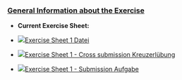 ### [General Information about the Exercise](https://moodle.jku.at/jku/course/view.php?id=12169#section-4)


* **Current Exercise Sheet:**


* [![](https://moodle.jku.at/jku/theme/image.php/classic/core/1600773234/f/pdf-24)Exercise Sheet 1 Datei](https://moodle.jku.at/jku/mod/resource/view.php?id=4398410)
* [![](https://moodle.jku.at/jku/theme/image.php/classic/checkmark/1600773234/icon)Exercise Sheet 1 - Cross submission Kreuzerlübung](https://moodle.jku.at/jku/mod/checkmark/view.php?id=4398412)
* [![](https://moodle.jku.at/jku/theme/image.php/classic/assign/1600773234/icon)Exercise Sheet 1 - Submission Aufgabe](https://moodle.jku.at/jku/mod/assign/view.php?id=4398413)

